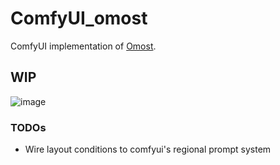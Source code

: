 # ComfyUI_omost

ComfyUI implementation of [Omost](https://github.com/lllyasviel/Omost).

## WIP
![image](https://github.com/huchenlei/ComfyUI_omost/assets/20929282/daea8952-e782-41b4-89f2-4cb719dfd9e1)

### TODOs
- Wire layout conditions to comfyui's regional prompt system
  
